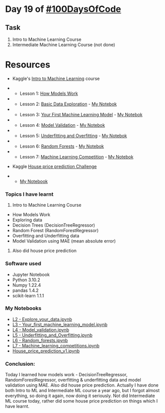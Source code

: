 # Day 19 of [#100DaysOfCode](https://twitter.com/Param3021/status/1539545151580041216)

## Task
1. Intro to Machine Learning Course
2. Intermediate Machine Learning Course    (not done)

# Resources
- Kaggle's [Intro to Machine Learning](https://www.kaggle.com/learn/intro-to-machine-learning) course
- - Lesson 1: [How Models Work](https://www.kaggle.com/code/dansbecker/how-models-work)
- - Lesson 2: [Basic Data Exploration](https://www.kaggle.com/code/dansbecker/basic-data-exploration) - [My Notebok](https://www.kaggle.com/param302/exercise-explore-your-data)
- - Lesson 3: [Your First Machine Learning Model](https://www.kaggle.com/code/dansbecker/your-first-machine-learning-model) - [My Notebok](https://www.kaggle.com/param302/exercise-your-first-machine-learning-model)
- - Lesson 4: [Model Validation](https://www.kaggle.com/code/dansbecker/model-validation) - [My Notebok](https://www.kaggle.com/param302/exercise-model-validation)
- - Lesson 5: [Underfitting and Overfitting](https://www.kaggle.com/code/dansbecker/underfitting-and-overfitting) - [My Notebok](https://www.kaggle.com/param302/exercise-underfitting-and-overfitting)
- - Lesson 6: [Random Forests](https://www.kaggle.com/code/dansbecker/random-forests) - [My Notebok](https://www.kaggle.com/param302/exercise-random-forests)
- - Lesson 7: [Machine Learning Competition](https://www.kaggle.com/code/alexisbcook/machine-learning-competitions) - [My Notebok](https://www.kaggle.com/param302/exercise-machine-learning-competitions)

- Kaggle [House price prediction Challenge](https://www.kaggle.com/competitions/home-data-for-ml-course/)
- - [My Notebook](https://www.kaggle.com/param302/house-price-prediction-v1)

### Topics I have learnt
1. Intro to Machine Learning Course
- How Models Work
- Exploring data
- Decision Trees (DecisionTreeRegressor)
- Random Forest (RandomForestRegressor)
- Overfitting and Underfitting data
- Model Validation using MAE (mean absolute error)
1. Also did house price prediction

### Software used
- Jupyter Notebook
- Python 3.10.2
- Numpy 1.22.4
- pandas 1.4.2
- scikit-learn 1.1.1

### My Notebooks
- [L2 - Explore_your_data.ipynb](./L2%20-%20Explore_your_data.ipynb)
- [L3 - Your_first_machine_learning_model.ipynb](./L3%20-%20Your_first_machine_learning_model.ipynb)
- [L4 - Model_validation.ipynb](./L4%20-%20Model_validation.ipynb)
- [L5 - Underfitting_and_Overfitting.ipynb](./L5%20-%20Explore_your_data.ipynb)
- [L6 - Random_forests.ipynb](./L6%20-%20Random_forests.ipynb)
- [L7 - Machine_learning_competitions.ipynb](./L7%20-%20Machine_learning_competitions.ipynb)
- [House_price_prediction_v1.ipynb](./House_price_prediction_v1.ipynb)


### Conclusion:
Today I learned how models work - DecisionTreeRegressor, RandomForestRegressor, overfitting & underfitting data and model validation using MAE. Also did house price prediction.
Actually I have done both Intro to ML and Intermediate ML course a year ago, but I forgot almost everything, so doing it again, now doing it seriously.
Not did Intermediate ML course today, rather did some house price prediction on things which I have learnt.
